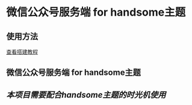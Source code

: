 # 微信公众号服务端 for handsome主题

## 使用方法

[查看搭建教程](https://ifking.cn/p/113.html)

## 微信公众号服务端 for handsome主题
## *本项目需要配合handsome主题的时光机使用*
